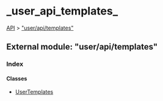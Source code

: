 # \_user\_api\_templates\_

[API](../../api-1.md) &gt; ["user/api/templates"](_user_api_templates_.md)

## External module: "user/api/templates"

### Index

#### Classes

* [UserTemplates](../classes/_user_api_templates_.usertemplates.md)

